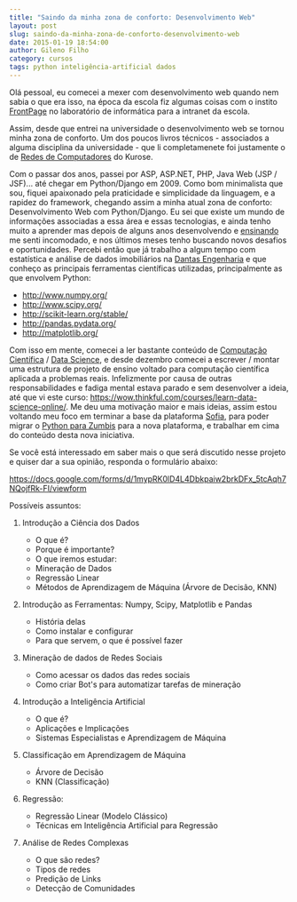 ```yaml
---
title: "Saindo da minha zona de conforto: Desenvolvimento Web"
layout: post
slug: saindo-da-minha-zona-de-conforto-desenvolvimento-web
date: 2015-01-19 18:54:00
author: Gileno Filho
category: cursos
tags: python inteligência-artificial dados
---
```


Olá pessoal, eu comecei a mexer com desenvolvimento web quando nem sabia o que era isso, na época da escola fiz algumas coisas com o instito [FrontPage](http://pt.wikipedia.org/wiki/Microsoft_FrontPage) no laboratório de informática para a intranet da escola.

Assim, desde que entrei na universidade o desenvolvimento web se tornou minha zona de conforto. Um dos poucos livros técnicos - associados a alguma disciplina da universidade - que li completamenete foi justamente o de [Redes de Computadores](http://books.google.com.br/books/about/Redes_de_computadores_e_a_internet.html?id=raZtQwAACAAJ&redir_esc=y) do Kurose.

Com o passar dos anos, passei por ASP, ASP.NET, PHP, Java Web (JSP / JSF)... até chegar em Python/Django em 2009. Como bom minimalista que sou, fiquei apaixonado pela praticidade e simplicidade da linguagem, e a rapidez do framework, chegando assim a minha atual zona de conforto: Desenvolvimento Web com Python/Django. Eu sei que existe um mundo de informações associadas a essa área e essas tecnologias, e ainda tenho muito a aprender mas depois de alguns anos desenvolvendo e [ensinando](http://pycursos.com/django/) me senti incomodado, e nos últimos meses tenho buscando novos desafios e oportunidades. Percebi então que já trabalho a algum tempo com estatística e análise de dados imobiliários na [Dantas Engenharia](http://www.dantasengenharia.com/produtos/categoria/softwares/) e que conheço as principais ferramentas científicas utilizadas, principalmente as que envolvem Python:

- http://www.numpy.org/
- http://www.scipy.org/
- http://scikit-learn.org/stable/
- http://pandas.pydata.org/
- http://matplotlib.org/

Com isso em mente, comecei a ler bastante conteúdo de [Computação Científica](http://pt.wikipedia.org/wiki/Computa%C3%A7%C3%A3o_cient%C3%ADfica) / [Data Science](http://en.wikipedia.org/wiki/Data_science), e desde dezembro comecei a escrever / montar uma estrutura de projeto de ensino voltado para computação científica aplicada a problemas reais. Infelizmente por causa de outras responsabilidades e fadiga mental estava parado e sem desenvolver a ideia, até que vi este curso: https://wow.thinkful.com/courses/learn-data-science-online/. Me deu uma motivação maior e mais ideias, assim estou voltando meu foco em terminar a base da plataforma [Sofia](https://github.com/gileno/sofia), para poder migrar o [Python para Zumbis](http://pycursos.com/python-para-zumbis/) para a nova plataforma, e trabalhar em cima do conteúdo desta nova iniciativa.

Se você está interessado em saber mais o que será discutido nesse projeto e quiser dar a sua opinião, responda o formulário abaixo:

https://docs.google.com/forms/d/1mypRK0lD4L4Dbkpaiw2brkDFx_5tcAqh7NQojfRk-FI/viewform

Possíveis assuntos:

1. Introdução a Ciência dos Dados
	- O que é?
	- Porque é importante?
	-  O que iremos estudar:
	- Mineração de Dados
	- Regressão Linear
	- Métodos de Aprendizagem de Máquina (Árvore de Decisão, KNN)

2. Introdução as Ferramentas: Numpy, Scipy, Matplotlib e Pandas
	- História delas
	- Como instalar e configurar
	- Para que servem, o que é possível fazer

3. Mineração de dados de Redes Sociais
	- Como acessar os dados das redes sociais
	- Como criar Bot's para automatizar tarefas de mineração

4. Introdução a Inteligência Artificial
	- O que é?
    - Aplicações e Implicações
	- Sistemas Especialistas e Aprendizagem de Máquina

5. Classificação em Aprendizagem de Máquina
	- Árvore de Decisão
	- KNN (Classificação)

6. Regressão:
	- Regressão Linear (Modelo Clássico)
	- Técnicas em Inteligência Artificial para Regressão

7. Análise de Redes Complexas
	- O que são redes?
	- Tipos de redes
	- Predição de Links
	- Detecção de Comunidades
